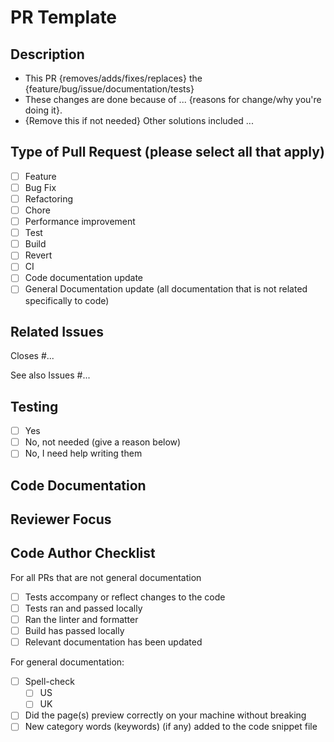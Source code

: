 # PR Template

<!-- 
This template covers all PRs for Seedcase, please note that if you are
submitting a PR for changes to:

a) General documentation you should delete the sections Testing, Code
Documentation, and the first part of the Author Checklist.

b) Code you should delete the second section of the Author Checklist.
-->

## Description

<!-- DO NOT LEAVE THIS SECTION BLANK -->

- This PR {removes/adds/fixes/replaces} the {feature/bug/issue/documentation/tests}
- These changes are done because of ... {reasons for change/why you're doing it}.
- {Remove this if not needed} Other solutions included ...

## Type of Pull Request (please select all that apply)

- [ ] Feature
- [ ] Bug Fix
- [ ] Refactoring
- [ ] Chore
- [ ] Performance improvement
- [ ] Test
- [ ] Build
- [ ] Revert
- [ ] CI
- [ ] Code documentation update
- [ ] General Documentation update (all documentation that is not related specifically to code)

<!-- TODO: are we missing any here? -->

## Related Issues

<!-- List issues the PR closes -->

Closes #...

<!-- Connect this PR to relevant issues, to help the reviewer but also for record-keeping. -->

See also Issues #...

## Testing

- [ ] Yes
- [ ] No, not needed (give a reason below)
- [ ] No, I need help writing them

<!-- Please explain why the tests are not needed for this PR here -->

## Code Documentation

<!-- Please detail which parts, if any, of the documentation has been updated -->

## Reviewer Focus

<!-- Any particular section the reviewer should focus on, anywhere that would be a good place to start? -->

## Code Author Checklist

<!-- This is to help you determine if your work is ready to be reviewed, if an item is not relevant then you can mark it as done (because you have checked and found that it isn't needed) -->

For all PRs that are not general documentation

- [ ] Tests accompany or reflect changes to the code
- [ ] Tests ran and passed locally
- [ ] Ran the linter and formatter
- [ ] Build has passed locally
- [ ] Relevant documentation has been updated

For general documentation:

- [ ] Spell-check
    - [ ] US
    - [ ] UK
- [ ] Did the page(s) preview correctly on your machine without breaking
- [ ] New category words (keywords) (if any) added to the code snippet file
